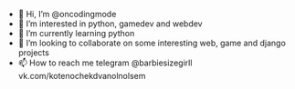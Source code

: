 - 👋 Hi, I’m @oncodingmode
- 👀 I’m interested in python, gamedev and webdev
- 🌱 I’m currently learning python 
- 💞️ I’m looking to collaborate on some interesting web, game and django projects
- 📫 How to reach me telegram @barbiesizegirll vk.com/kotenochekdvanolnolsem

<!---
oncodingmode/oncodingmode is a ✨ special ✨ repository because its `README.md` (this file) appears on your GitHub profile.
You can click the Preview link to take a look at your changes.
--->
